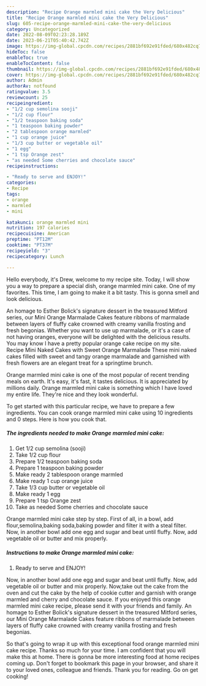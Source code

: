 ```yaml
---
description: "Recipe Orange marmled mini cake the Very Delicious"
title: "Recipe Orange marmled mini cake the Very Delicious"
slug: 605-recipe-orange-marmled-mini-cake-the-very-delicious
category: Uncategorized
date: 2022-08-09T02:23:28.189Z
date: 2023-06-21T05:40:42.742Z
image: https://img-global.cpcdn.com/recipes/2881bf692e91fded/680x482cq70/orange-marmled-mini-cake-recipe-main-photo.jpg
hideToc: false
enableToc: true
enableTocContent: false
thumbnail: https://img-global.cpcdn.com/recipes/2881bf692e91fded/680x482cq70/orange-marmled-mini-cake-recipe-main-photo.jpg
cover: https://img-global.cpcdn.com/recipes/2881bf692e91fded/680x482cq70/orange-marmled-mini-cake-recipe-main-photo.jpg
author: Admin
authorAv: notfound
ratingvalue: 3.5
reviewcount: 25
recipeingredient:
- "1/2 cup semolina sooji"
- "1/2 cup flour"
- "1/2 teaspoon baking soda"
- "1 teaspoon baking powder"
- "2 tablespoon orange marmled"
- "1 cup orange juice"
- "1/3 cup butter or vegetable oil"
- "1 egg"
- "1 tsp Orange zest"
- "as needed Some cherries and chocolate sauce"
recipeinstructions:

- "Ready to serve and ENJOY!"
categories:
- Recipe
tags:
- orange
- marmled
- mini

katakunci: orange marmled mini 
nutrition: 197 calories
recipecuisine: American
preptime: "PT12M"
cooktime: "PT37M"
recipeyield: "3"
recipecategory: Lunch

---
```



Hello everybody, it's Drew, welcome to my recipe site. Today, I will show you a way to prepare a special dish, orange marmled mini cake. One of my favorites. This time, I am going to make it a bit tasty. This is gonna smell and look delicious.

An homage to Esther Bolick&#39;s signature dessert in the treasured Mitford series, our Mini Orange Marmalade Cakes feature ribbons of marmalade between layers of fluffy cake crowned with creamy vanilla frosting and fresh begonias. Whether you want to use up marmalade, or it&#39;s a case of not having oranges, everyone will be delighted with the delicious results. You may know I have a pretty popular orange cake recipe on my site. Recipe Mini Naked Cakes with Sweet Orange Marmalade These mini naked cakes filled with sweet and tangy orange marmalade and garnished with fresh flowers are an elegant treat for a springtime brunch.

Orange marmled mini cake is one of the most popular of recent trending meals on earth. It's easy, it's fast, it tastes delicious. It is appreciated by millions daily. Orange marmled mini cake is something which I have loved my entire life. They're nice and they look wonderful.


To get started with this particular recipe, we have to prepare a few ingredients. You can cook orange marmled mini cake using 10 ingredients and 0 steps. Here is how you cook that.

<!--inarticleads1-->

##### The ingredients needed to make Orange marmled mini cake:

1. Get 1/2 cup semolina (sooji)
1. Take 1/2 cup flour
1. Prepare 1/2 teaspoon baking soda
1. Prepare 1 teaspoon baking powder
1. Make ready 2 tablespoon orange marmled
1. Make ready 1 cup orange juice
1. Take 1/3 cup butter or vegetable oil
1. Make ready 1 egg
1. Prepare 1 tsp Orange zest
1. Take as needed Some cherries and chocolate sauce


Orange marmled mini cake step by step. First of all, in a bowl, add flour,semolina,baking soda,baking powder and filter it with a steal filter. Now, in another bowl add one egg and sugar and beat until fluffy. Now, add vegetable oil or butter and mix properly. 

<!--inarticleads2-->

##### Instructions to make Orange marmled mini cake:


1. Ready to serve and ENJOY!

Now, in another bowl add one egg and sugar and beat until fluffy. Now, add vegetable oil or butter and mix properly. Now,take out the cake from the oven and cut the cake by the help of cookie cutter and garnish with orange marmled and cherry and chocolate sauce. If you enjoyed this orange marmled mini cake recipe, please send it with your friends and family. An homage to Esther Bolick&#39;s signature dessert in the treasured Mitford series, our Mini Orange Marmalade Cakes feature ribbons of marmalade between layers of fluffy cake crowned with creamy vanilla frosting and fresh begonias. 

So that's going to wrap it up with this exceptional food orange marmled mini cake recipe. Thanks so much for your time. I am confident that you will make this at home. There is gonna be more interesting food at home recipes coming up. Don't forget to bookmark this page in your browser, and share it to your loved ones, colleague and friends. Thank you for reading. Go on get cooking!
